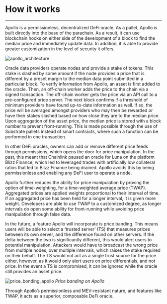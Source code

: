 # How it works

---

Apollo is a permissionless, decentralized DeFi oracle. As a pallet, Apollo is built directly into the base of the 
parachain. As a result, it can use blockchain hooks on either side of the development of a block to find the median 
price and immediately update data. In addition, it is able to provide greater customization in the level of security it 
offers.


![apollo_architecture](/img/products/apollo/apollo-architecture.png)


Oracle data providers operate nodes and provide a stake of tokens. This stake is slashed by some amount if the node 
provides a price that is different by a preset margin to the median data point submitted in a particular block. To 
verify information from Apollo, an asset is first added to the oracle. Then, an off-chain worker adds the price to the 
chain via a signed transaction. The off-chain worker gets the price via an API call to a pre-configured price server. 
The next block confirms if a threshold of minimum providers have found up-to-date information as well. If so, the price 
will be averaged amongst providers who may then be rewarded or have their stakes slashed based on how close they are to 
the median price. Upon aggregation of the asset price, the median price is stored with a block number to prevent 
front-running. This is made possible through the use of Substrate pallets instead of smart contracts, where such a 
function can be performed in one transaction.

In other DeFi oracles, owners can add or remove different price feeds through permissions, which opens the door for 
price manipulation. In the past, this meant that Chainlink paused an oracle for Luna on the platform Blizz Finance, 
which led to leveraged trades with artificially low collateral ratios that led to Blizz Finance being drained. 
Apollo avoids this by being permissionless and enabling any DeFi user to operate a node.

Apollo further reduces the ability for price manipulation by proving the option of time-weighting, for a time-weighted 
average price (TWAP). Aggregated prices are applied weights proportional to their interval of time. If an aggregated 
price has been held for a longer interval, it is given more weight. Developers are able to use TWAP to a customized 
degree, as longer intervals do open some ability for front-running while avoiding price manipulation through false data. 

In the future, a feature Apollo will incorporate is price banding. This means users will be able to select a 
‘trusted server’ (TS) that measures prices between its own server, and the difference found on other servers. 
If the delta between the two is significantly different, this would alert users to potential manipulation. 
Attackers would have to broadcast the wrong price from multiple nodes, over multiple intervals, which raises the stake 
required on their behalf. The TS would not act as a single trust source for the price either, however, as it would only 
alert users on price differentials, and not price. In the event a TS is compromised, it can be ignored while the oracle 
still provides an asset price.


![price_bonding_apollo](/img/products/apollo/price-bonding-apollo.png)
_Price banding on Apollo_


Through Apollo’s permissionless and MEV-resistant nature, and features like TWAP, it acts as a superior, composable DeFi
oracle.

